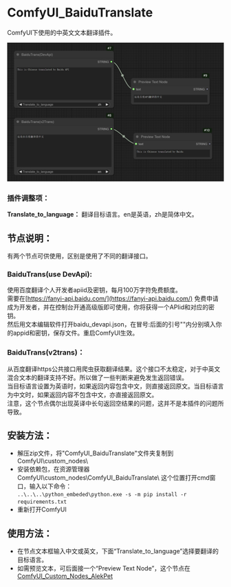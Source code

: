 # ComfyUI_BaiduTranslate  
ComfyUI下使用的中英文文本翻译插件。  

![img](image/BaiduTrans_plugin.png)  

### 插件调整项：  
**Translate_to_language：** 翻译目标语言。en是英语，zh是简体中文。  

## 节点说明：  
有两个节点可供使用，区别是使用了不同的翻译接口。  
### BaiduTrans(use DevApi):  
使用百度翻译个人开发者apiid及密钥，每月100万字符免费额度。  
需要在[https://fanyi-api.baidu.com/](https://fanyi-api.baidu.com/) 免费申请成为开发者，并在控制台开通高级版即可使用，你将获得一个APIid和对应的密钥。  
然后用文本编辑软件打开baidu_devapi.json，在冒号:后面的引号""内分别填入你的appid和密钥，保存文件。重启ComfyUI生效。 

### BaiduTrans(v2trans)：  
从百度翻译https公共接口用爬虫获取翻译结果。这个接口不太稳定，对于中英文混合文本的翻译支持不好。所以做了一些判断来避免发生返回错误。  
当目标语言设置为英语时，如果返回内容包含中文，则直接返回原文。当目标语言为中文时，如果返回内容不包含中文，亦直接返回原文。  
注意，这个节点偶尔出现英译中长句返回空结果的问题，这并不是本插件的问题所导致。  

## 安装方法：  
- 解压zip文件，将"ComfyUI_BaiduTranslate"文件夹复制到 ComfyUI\custom_nodes\  
- 安装依赖包，在资源管理器ComfyUI\custom_nodes\ComfyUI_BaiduTranslate\ 这个位置打开cmd窗口，输入以下命令：  
```..\..\..\python_embeded\python.exe -s -m pip install -r requirements.txt```  
- 重新打开ComfyUI  

## 使用方法：  
- 在节点文本框输入中文或英文，下面“Translate_to_language”选择要翻译的目标语言。  
- 如需预览文本，可后面接一个“Preview Text Node”，这个节点在[ComfyUI_Custom_Nodes_AlekPet](https://github.com/AlekPet/ComfyUI_Custom_Nodes_AlekPet)

